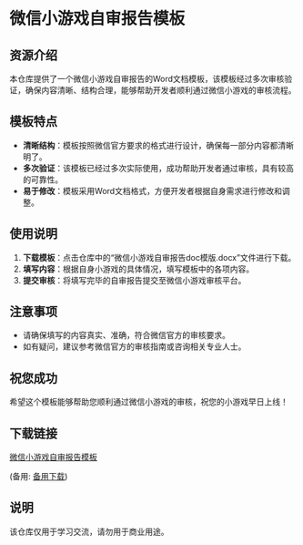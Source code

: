 # 微信小游戏自审报告模板

## 资源介绍

本仓库提供了一个微信小游戏自审报告的Word文档模板，该模板经过多次审核验证，确保内容清晰、结构合理，能够帮助开发者顺利通过微信小游戏的审核流程。

## 模板特点

- **清晰结构**：模板按照微信官方要求的格式进行设计，确保每一部分内容都清晰明了。
- **多次验证**：该模板已经过多次实际使用，成功帮助开发者通过审核，具有较高的可靠性。
- **易于修改**：模板采用Word文档格式，方便开发者根据自身需求进行修改和调整。

## 使用说明

1. **下载模板**：点击仓库中的“微信小游戏自审报告doc模版.docx”文件进行下载。
2. **填写内容**：根据自身小游戏的具体情况，填写模板中的各项内容。
3. **提交审核**：将填写完毕的自审报告提交至微信小游戏审核平台。

## 注意事项

- 请确保填写的内容真实、准确，符合微信官方的审核要求。
- 如有疑问，建议参考微信官方的审核指南或咨询相关专业人士。

## 祝您成功

希望这个模板能够帮助您顺利通过微信小游戏的审核，祝您的小游戏早日上线！

## 下载链接
[微信小游戏自审报告模板](https://pan.quark.cn/s/33258f1b069f) 

(备用: [备用下载](https://pan.baidu.com/s/1C-gOEr02I6hAbX2LMtA1Aw?pwd=1234))

## 说明

该仓库仅用于学习交流，请勿用于商业用途。
